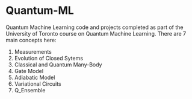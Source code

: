 # Quantum-ML

Quantum Machine Learning code and projects completed as part of the University of Toronto course on Quantum Machine Learning.
There are 7 main concepts here: 

1. Measurements
2. Evolution of Closed Sytems
3. Classical and Quantum Many-Body
4. Gate Model
5. Adiabatic Model
6. Variational Circuits
7. Q_Ensemble
